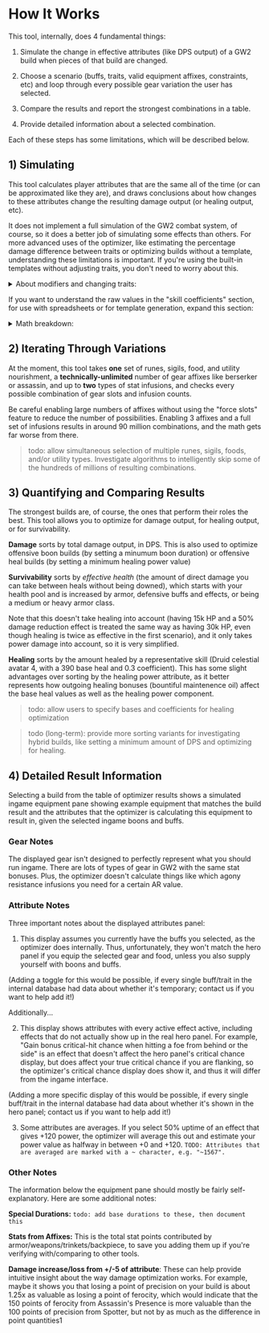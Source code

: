 # How It Works

This tool, internally, does 4 fundamental things:

1) Simulate the change in effective attributes (like DPS output) of a GW2 build when pieces of that build are changed.

2) Choose a scenario (buffs, traits, valid equipment affixes, constraints, etc) and loop through every possible gear variation the user has selected.

3) Compare the results and report the strongest combinations in a table.

4) Provide detailed information about a selected combination.

Each of these steps has some limitations, which will be described below.

## 1) Simulating

This tool calculates player attributes that are the same all of the time (or can be approximated like they are), and draws conclusions about how changes to these attributes change the resulting damage output (or healing output, etc).

It does not implement a full simulation of the GW2 combat system, of course, so it does a better job of simulating some effects than others. For more advanced uses of the optimizer, like estimating the percentage damage difference between traits or optimizing builds without a template, understanding these limitations is important. If you're using the built-in templates without adjusting traits, you don't need to worry about this.

<details>
<summary>About modifiers and changing traits:</summary>

The optimizer's simulation breaks down damage into components for power and for each damaging condition, but no further. It doesn't break things down by skill type or by individual skill cast, though both of these are theoretically possible to simulate with much more input data.

Therefore, these types of modifiers are not simulated by the optimizer's attribute system:

**a) Bonuses to a specific skill type**, like "conditions dealt by a scepter are stronger." The effect of toggling these can't be accurately simulated without knowing what portion of damage/condition application/healing was performed by each type of skill or effect.

**b) Bonuses which change your rotation or have direct effects of their own**, like "consecrations have reduced cooldown" or "deal damage when you dodge." The effect of toggling these these can't be accurately simulated without simulating your entire rotation.

> todo: mark these kinds of traits with a warning somehow!

The effects of these types of modifiers are quietly included in the the "skill coefficients" data of the optimizer's built-in templates, which results in an accurate simulation when the trait data and coefficient data match. Toggling them without also changing the "skill coefficients" section may lead to inaccurate results, however.__*__ Making these comparisons correctly requires a separate template with each trait.

These general types of modifiers, on the other hand, are simulated by the optimizer's attribute system:

**c) Consistent bonuses**. ex: "+100 precision", or "+5% critical damage." These have a predictable, calculable effect on every skill you use, so the math to simulate adding or removing one is simple and generally very accurate. 

**d) Bonuses with uptime**, like "+120 ferocity while holding an axe (which is about 40% of the time)." These can be estimated by averaging out the bonus and assuming that the build's damage is fairly even over time. This assumption would be far off if, say, a build actually did 70% of its damage during the 40% of the time it was holding an axe, but is usually reasonable.

After loading a template, these general bonuses can be removed, added, or changed in quantity freely, and the template should continue to yield accurate results. This is not only useful for optimizing builds in different scenarios or with certain trait changes, it can also be used for comparisons like "About how much DPS is Assassin's Presence worth?" or "Which is better, thief runes or accuracy sigil?"

---

*For example, loading a condi renegade template with Dance of Death (a lifesteal effect; category B) and then changing it to Swift Termination (an uptime-based buff; category D) would correctly add the damage buff effect in the optimizer's attribute system but would not remove the lifesteal effect, resulting in a power damage component that is slightly too high.

Most of the time this doesn't change the optimal gear, but it can result in unrealistic DPS output values.

All this means is that to be able to, for example, compare a quickbrand build with Legendary Lore and more quickness duration with a build with Stalwart Speed and more offensive gear, one needs to change "skill coefficients" templates, not just traits, but this is not obvious from the UI.

</details>

If you want to understand the raw values in the "skill coefficients" section, for use with spreadsheets or for template generation, expand this section:

<details>
<summary>Math breakdown:</summary>

As mentioned, the optimizer calculates generally-applicable attributes like effective power and burning duration, and multiplies the "skill coefficients" data by these values to output DPS. How do we calculate this data so that it results in the correct damage and distribution?

### From ingame results (Elite Insights log)...

Test the build in question ingame and measure its DPS output (power, burning, bleeding, etc). Force the optimizer to run the tested scenario as closely as possible, then enter the measured DPS into the tool at the bottom of the optimizer's results section under "Development."

The optimizer calculates what skill coefficient slider inputs would result in the measured ingame damage output with the currently selected settings and gear.

This inherently includes everything the optimizer does not simulate in the skill coefficient data, without needing to know exactly what it represents.

### From a spreadsheet

Exactly what *does* skill coefficient data represent?

The damage dealt by a skill can be broken down completely as:

```
Power Damage = (Weapon Strength * Coefficient / Target Armor) * Effective Power * Optimizer simulated modifiers * Optimizer ignored modifiers
```
```
Burning/bleeding/etc Damage = (Stacks Applied * Base Duration) * Damage Per Tick * Optimizer simulated modifiers * Optimizer ignored modifiers
```
Total DPS is calculated as the sum of these damages for every skill cast, divided by the total combat time.

These can be rearranged to separate out what the optimizer simulates, and what it does not:

```
Power Damage = (Effective Power * Optimizer simulated modifiers / Target Armor)
  * (Weapon Strength * Coefficient * Optimizer ignored modifiers)

Power DPS = (optimizer stuff)
  * average (Weapon Strength * Coefficient * Optimizer ignored modifiers) per second
```
```
Burning/bleeding/etc Damage = (Damage Per Tick * Optimizer simulated modifiers)
  * (Stacks Applied * Base Duration * Optimizer ignored modifiers)

Burning/bleeding/etc DPS = (optimizer stuff)
  * average (Stacks Applied * Base Duration * Optimizer ignored modifiers) per second
```

Thus, the skill coefficient data for power is "the average amount of `skill coefficient * weapon strength` my skills deal per second," and for burning it is "the average amount of `stacks of burning * duration` my skills deal per second" (both including specific modifiers).

In short, it is exactly how strong your build's rotation is, independent of gear or buffs.

</details>

## 2) Iterating Through Variations

At the moment, this tool takes **one** set of runes, sigils, food, and utility nourishment, a **technically-unlimited** number of gear affixes like berserker or assassin, and up to **two** types of stat infusions, and checks every possible combination of gear slots and infusion counts.

Be careful enabling large numbers of affixes without using the "force slots" feature to reduce the number of possibilities. Enabling 3 affixes and a full set of infusions results in around 90 million combinations, and the math gets far worse from there.

> todo: allow simultaneous selection of multiple runes, sigils, foods, and/or utility types. Investigate algorithms to intelligently skip some of the hundreds of millions of resulting combinations.

## 3) Quantifying and Comparing Results

The strongest builds are, of course, the ones that perform their roles the best. This tool allows you to optimize for damage output, for healing output, or for survivability.

**Damage** sorts by total damage output, in DPS. This is also used to optimize offensive boon builds (by setting a minumum boon duration) or offensive heal builds (by setting a minimum healing power value)

**Survivability** sorts by *effective health* (the amount of direct damage you can take between heals without being downed), which starts with your health pool and is increased by armor, defensive buffs and effects, or being a medium or heavy armor class.

Note that this doesn't take healing into account (having 15k HP and a 50% damage reduction effect is treated the same way as having 30k HP, even though healing is twice as effective in the first scenario), and it only takes power damage into account, so it is very simplified.

**Healing** sorts by the amount healed by a representative skill (Druid celestial avatar 4, with a 390 base heal and 0.3 coefficient). This has some slight advantages over sorting by the healing power attribute, as it better represents how outgoing healing bonuses (bountiful maintenence oil) affect the base heal values as well as the healing power component.

> todo: allow users to specify bases and coefficients for healing optimization

> todo (long-term): provide more sorting variants for investigating hybrid builds, like setting a minimum amount of DPS and optimizing for healing.

## 4) Detailed Result Information

Selecting a build from the table of optimizer results shows a simulated ingame equipment pane showing example equipment that matches the build result and the attributes that the optimizer is calculating this equipment to result in, given the selected ingame boons and buffs.

### Gear Notes

The displayed gear isn't designed to perfectly represent what you should run ingame. There are lots of types of gear in GW2 with the same stat bonuses. Plus, the optimizer doesn't calculate things like which agony resistance infusions you need for a certain AR value.

### Attribute Notes

Three important notes about the displayed attributes panel:

1. This display assumes you currently have the buffs you selected, as the optimizer does internally. Thus, unfortunately, they won't match the hero panel if you equip the selected gear and food, unless you also supply yourself with boons and buffs.

(Adding a toggle for this would be possible, if every single buff/trait in the internal database had data about whether it's temporary; contact us if you want to help add it!)

Additionally...

2. This display shows attributes with every active effect active, including effects that do not actually show up in the real hero panel. For example, "Gain bonus critical-hit chance when hitting a foe from behind or the side" is an effect that doesn't affect the hero panel's critical chance display, but does affect your true critical chance if you are flanking, so the optimizer's critical chance display does show it, and thus it will differ from the ingame interface.

(Adding a more specific display of this would be possible, if every single buff/trait in the internal database had data about whether it's shown in the hero panel; contact us if you want to help add it!)

3. Some attributes are averages. If you select 50% uptime of an effect that gives +120 power, the optimizer will average this out and estimate your power value as halfway in between +0 and +120. `TODO: Attributes that are averaged are marked with a ~ character, e.g. "~1567".`

### Other Notes

The information below the equipment pane should mostly be fairly self-explanatory. Here are some additional notes:

**Special Durations:** `todo: add base durations to these, then document this`

**Stats from Affixes:** This is the total stat points contributed by armor/weapons/trinkets/backpiece, to save you adding them up if you're verifying with/comparing to other tools.

**Damage increase/loss from +/-5 of attribute**: These can help provide intuitive insight about the way damage optimization works. For example, maybe it shows you that losing a point of precision on your build is about 1.25x as valuable as losing a point of ferocity, which would indicate that the 150 points of ferocity from Assassin's Presence is more valuable than the 100 points of precision from Spotter, but not by as much as the difference in point quantities1